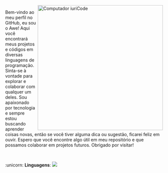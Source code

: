 <img src="https://raw.githubusercontent.com/MicaelliMedeiros/micaellimedeiros/master/image/computer-illustration.png" min-width="400px" max-width="400px" width="400px" align="right" alt="Computador iuriCode">

<p align="left"> 
Bem-vindo ao meu perfil no GitHub, eu sou o Awe!
Aqui você encontrará meus projetos e códigos em diversas linguagens de programação. Sinta-se à vontade para explorar e colaborar com qualquer um deles.
Sou apaixonado por tecnologia e sempre estou buscando aprender coisas novas, então se você tiver alguma dica ou sugestão, ficarei feliz em ouvir.
Espero que você encontre algo útil em meu repositório e que possamos colaborar em projetos futuros. Obrigado por visitar!
</p><br>

<p align="left">
  :unicorn: <strong>Linguagens</strong>: <img src="https://skillicons.dev/icons?i=python,js,css,nodejs,html,php,java"/>
</p>
